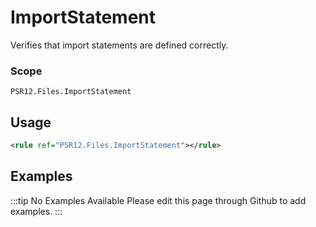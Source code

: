 # ImportStatement

Verifies that import statements are defined correctly.

### Scope

`PSR12.Files.ImportStatement`

## Usage

```xml
<rule ref="PSR12.Files.ImportStatement"></rule>
```

## Examples

:::tip No Examples Available
Please edit this page through Github to add examples.
:::